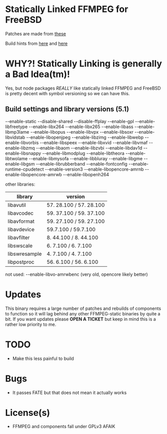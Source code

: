 # Statically Linked FFMPEG for FreeBSD

Patches are made from [these](https://www.freshports.org/multimedia/ffmpeg/)

Build hints from [here](https://github.com/zimbatm/ffmpeg-static) and [here](https://github.com/markus-perl/ffmpeg-build-script)

# WHY?! Statically Linking is generally a Bad Idea(tm)!
Yes, but node packages *REALLY* like statically linked FFMPEG and FreeBSD is pretty decent with symbol versioning so we can have this.

## Build settings and library versions (5.1)
--enable-static --disable-shared --disable-ffplay --enable-gpl --enable-libfreetype --enable-libx264 --enable-libx265 --enable-libass --enable-libmp3lame --enable-libopus --enable-libvpx --enable-libsoxr --enable-libvidstab --enable-libopenjpeg --enable-libzimg --enable-libwebp --enable-libvorbis --enable-libspeex --enable-libxvid --enable-libvmaf --enable-libzmq --enable-libaom --enable-libzvbi --enable-libdav1d --enable-libsnappy --enable-libmodplug --enable-libtheora --enable-libtwolame --enable-libmysofa --enable-libbluray --enable-libgme --enable-libgsm --enable-librubberband --enable-fontconfig --enable-runtime-cpudetect  --enable-version3 --enable-libopencore-amrnb --enable-libopencore-amrwb --enable-libopenh264 

other libraries:

| library | version |
| --- | --- |
| libavutil   |   57. 28.100 / 57. 28.100 |
| libavcodec   |  59. 37.100 / 59. 37.100
| libavformat   | 59. 27.100 / 59. 27.100
| libavdevice   | 59.7.100 / 59.7.100
| libavfilter   |  8. 44.100 /  8. 44.100
| libswscale    |  6.  7.100 /  6.  7.100
| libswresample |  4.  7.100 /  4.  7.100
| libpostproc   | 56.  6.100 / 56.  6.100

not used:
--enable-libvo-amrwbenc (very old, opencore likely better)

# Updates

This binary requires a large number of patches and rebuilds of components to function so it will lag behind any other FFMPEG-static binaries by quite a bit. If you want updates please **OPEN A TICKET** but keep in mind this is a rather low priority to me.

# TODO

 - Make this less painful to build
 
# Bugs

 - It passes FATE but that does not mean it actually works

# License(s)

 - FFMPEG and components fall under GPLv3 AFAIK 

